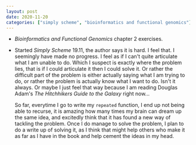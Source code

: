 ```yaml
---
layout: post
date: 2020-11-20
categories: ["simply scheme", "bioinformatics and functional genomics"]
---
```


- *Bioinformatics and Functional Genomics* chapter 2 exercises.

- Started *Simply Scheme* 19.11, the author says it is hard. I feel that. I
seemingly have made no progress. I feel as if I can't quite articulate what I
am unable to do. Which I suspect is exactly where the problem lies, that is
if I could articulate it then I could solve it. Or rather the difficult part
of the problem is either actually saying what I am trying to do, or rather
the problem is actually know what I want to do. Isn't it always. Or maybe I
just feel that way because I am reading Douglas Adam's *The Hitchhikers Guide
to the Galaxy* right now...  

  So far, everytime I go to write my `repeated` function, I end up not being
able to recurse, it is amazing how many times my brain can dream up the same
idea, and excitedly think that it has found a new way of tackling the
problem. Once I do manage to solve the problem, I plan to do a write up of
solving it, as I think that might help others who make it as far as I have in
the book and help cement the ideas in my head.